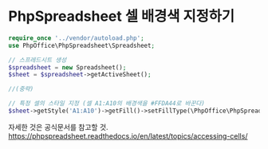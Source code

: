 # PhpSpreadsheet 셀 배경색 지정하기

```php
require_once '../vendor/autoload.php';
use PhpOffice\PhpSpreadsheet\Spreadsheet;

// 스프레드시트 생성
$spreadsheet = new Spreadsheet();
$sheet = $spreadsheet->getActiveSheet();

//(중략)

// 특정 셀의 스타일 지정 (셀 A1:A10의 배경색을 #FFDA44로 바꾼다)
$sheet->getStyle('A1:A10')->getFill()->setFillType(\PhpOffice\PhpSpreadsheet\Style\Fill::FILL_SOLID)->getStartColor()->setARGB('FFFFDA44');
```

자세한 것은 공식문서를 참고할 것.
https://phpspreadsheet.readthedocs.io/en/latest/topics/accessing-cells/
